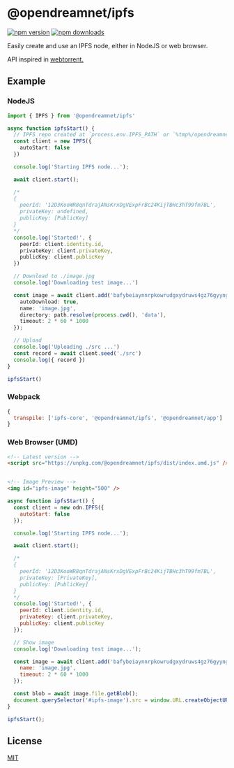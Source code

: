 # @opendreamnet/ipfs

[![npm version][npm-version-src]][npm-version-href]
[![npm downloads][npm-downloads-src]][npm-downloads-href]

Easily create and use an IPFS node, either in NodeJS or web browser.

API inspired in [webtorrent.](https://github.com/webtorrent/webtorrent)

## Example

### NodeJS

```ts
import { IPFS } from '@opendreamnet/ipfs'

async function ipfsStart() {
  // IPFS repo created at `process.env.IPFS_PATH` or `%tmp%/opendreamnet/ipfs-repo`
  const client = new IPFS({
    autoStart: false
  })

  console.log('Starting IPFS node...');

  await client.start();

  /*
  {
    peerId: '12D3KooWR8qnTdrajANsKrxDgVExpFrBc24KijTBHc3hT99fm7BL',
    privateKey: undefined,
    publicKey: [PublicKey]
  }
  */
  console.log('Started!', {
    peerId: client.identity.id,
    privateKey: client.privateKey,
    publicKey: client.publicKey
  })

  // Download to ./image.jpg
  console.log('Downloading test image...')

  const image = await client.add('bafybeiaynnrpkowrudgxydruws4gz76gyyngtexuh7piwpa72pnnm7hmei', { 
    autoDownload: true,
    name: 'image.jpg',
    directory: path.resolve(process.cwd(), 'data'),
    timeout: 2 * 60 * 1000
  });

  // Upload
  console.log('Uploading ./src ...')
  const record = await client.seed('./src')
  console.log({ record })
}

ipfsStart()
```

### Webpack

```js
{
  transpile: ['ipfs-core', '@opendreamnet/ipfs', '@opendreamnet/app']
}
```

### Web Browser (UMD)

```html
<!-- Latest version -->
<script src="https://unpkg.com/@opendreamnet/ipfs/dist/index.umd.js" />


<!-- Image Preview -->
<img id="ipfs-image" height="500" />
```

```js
async function ipfsStart() {
  const client = new odn.IPFS({
    autoStart: false
  });

  console.log('Starting IPFS node...');

  await client.start();

  /*
  {
    peerId: '12D3KooWR8qnTdrajANsKrxDgVExpFrBc24KijTBHc3hT99fm7BL',
    privateKey: [PrivateKey],
    publicKey: [PublicKey]
  }
  */
  console.log('Started!', {
    peerId: client.identity.id,
    privateKey: client.privateKey,
    publicKey: client.publicKey
  });

  // Show image
  console.log('Downloading test image...');

  const image = await client.add('bafybeiaynnrpkowrudgxydruws4gz76gyyngtexuh7piwpa72pnnm7hmei', { 
    name: 'image.jpg',
    timeout: 2 * 60 * 1000
  });

  const blob = await image.file.getBlob();
  document.querySelector('#ipfs-image').src = window.URL.createObjectURL(blob);
}

ipfsStart();
```

## License

[MIT](./LICENSE)

<!-- Badges -->
[npm-version-src]: https://img.shields.io/npm/v/@opendreamnet/ipfs?style=flat-square
[npm-version-href]: https://npmjs.com/package/@opendreamnet/ipfs

[npm-downloads-src]: https://img.shields.io/npm/dm/@opendreamnet/ipfs?style=flat-square
[npm-downloads-href]: https://npmjs.com/package/@opendreamnet/ipfs